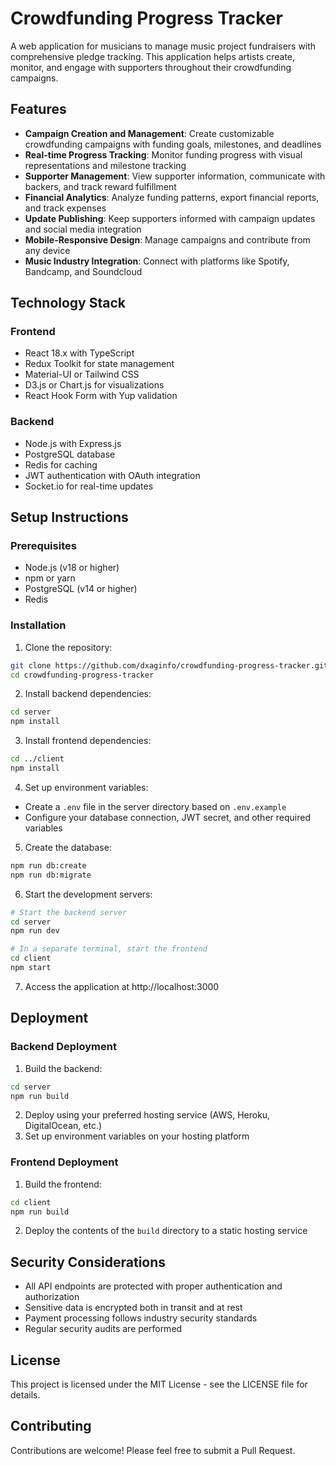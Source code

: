 # Crowdfunding Progress Tracker

A web application for musicians to manage music project fundraisers with comprehensive pledge tracking. This application helps artists create, monitor, and engage with supporters throughout their crowdfunding campaigns.

## Features

- **Campaign Creation and Management**: Create customizable crowdfunding campaigns with funding goals, milestones, and deadlines
- **Real-time Progress Tracking**: Monitor funding progress with visual representations and milestone tracking
- **Supporter Management**: View supporter information, communicate with backers, and track reward fulfillment
- **Financial Analytics**: Analyze funding patterns, export financial reports, and track expenses
- **Update Publishing**: Keep supporters informed with campaign updates and social media integration
- **Mobile-Responsive Design**: Manage campaigns and contribute from any device
- **Music Industry Integration**: Connect with platforms like Spotify, Bandcamp, and Soundcloud

## Technology Stack

### Frontend
- React 18.x with TypeScript
- Redux Toolkit for state management
- Material-UI or Tailwind CSS
- D3.js or Chart.js for visualizations
- React Hook Form with Yup validation

### Backend
- Node.js with Express.js
- PostgreSQL database
- Redis for caching
- JWT authentication with OAuth integration
- Socket.io for real-time updates

## Setup Instructions

### Prerequisites
- Node.js (v18 or higher)
- npm or yarn
- PostgreSQL (v14 or higher)
- Redis

### Installation

1. Clone the repository:
```bash
git clone https://github.com/dxaginfo/crowdfunding-progress-tracker.git
cd crowdfunding-progress-tracker
```

2. Install backend dependencies:
```bash
cd server
npm install
```

3. Install frontend dependencies:
```bash
cd ../client
npm install
```

4. Set up environment variables:
- Create a `.env` file in the server directory based on `.env.example`
- Configure your database connection, JWT secret, and other required variables

5. Create the database:
```bash
npm run db:create
npm run db:migrate
```

6. Start the development servers:
```bash
# Start the backend server
cd server
npm run dev

# In a separate terminal, start the frontend
cd client
npm start
```

7. Access the application at http://localhost:3000

## Deployment

### Backend Deployment
1. Build the backend:
```bash
cd server
npm run build
```

2. Deploy using your preferred hosting service (AWS, Heroku, DigitalOcean, etc.)
3. Set up environment variables on your hosting platform

### Frontend Deployment
1. Build the frontend:
```bash
cd client
npm run build
```

2. Deploy the contents of the `build` directory to a static hosting service

## Security Considerations
- All API endpoints are protected with proper authentication and authorization
- Sensitive data is encrypted both in transit and at rest
- Payment processing follows industry security standards
- Regular security audits are performed

## License
This project is licensed under the MIT License - see the LICENSE file for details.

## Contributing
Contributions are welcome! Please feel free to submit a Pull Request.